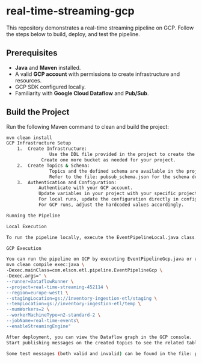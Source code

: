 # real-time-streaming-gcp

This repository demonstrates a real-time streaming pipeline on GCP. Follow the steps below to build, deploy, and test the pipeline.

## Prerequisites

- **Java** and **Maven** installed.
- A valid **GCP account** with permissions to create infrastructure and resources.
- GCP SDK configured locally.
- Familiarity with **Google Cloud Dataflow** and **Pub/Sub**.

## Build the Project

Run the following Maven command to clean and build the project:

```bash
mvn clean install
GCP Infrastructure Setup
	1.	Create Infrastructure:
                Use the DDL file provided in the project to create the required tables in your GCP infrastructure.
             Create one more bucket as needed for your project.
	2.	Create Topics & Schema:
                Topics and the defined schema are available in the project files.
                Refer to the file: pubsub_schema.json for the schema details.
	3.	Authentication and Configuration:
        	Authenticate with your GCP account.
        	Update variables in your project with your specific project ID and other resource IDs.
        	For local runs, update the configuration directly in config.json.
        	For GCP runs, adjust the hardcoded values accordingly.

Running the Pipeline

Local Execution

To run the pipeline locally, execute the EventPipelineLocal.java class.

GCP Execution

You can run the pipeline on GCP by executing EventPipelineGcp.java or using Maven with the following command:
mvn clean compile exec:java \
-Dexec.mainClass=com.elson.etl.pipeline.EventPipelineGcp \
-Dexec.args=" \
--runner=DataflowRunner \
--project=real-time-streaming-452114 \
--region=europe-west1 \
--stagingLocation=gs://inventory-ingestion-etl/staging \
--tempLocation=gs://inventory-ingestion-etl/temp \
--numWorkers=2 \
--workerMachineType=n2-standard-2 \
--jobName=real-time-events\
--enableStreamingEngine"

After deployment, you can view the Dataflow graph in the GCP console.
Start publishing messages on the created topics to see the related tables populated immediately.

Some test messages (both valid and invalid) can be found in the file: pubsub_test_messages.txt.